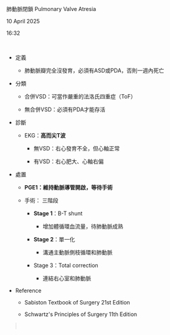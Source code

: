 肺動脈閉鎖 Pulmonary Valve Atresia

10 April 2025

16:32

 

- 定義

  - 肺動脈瓣完全沒發育，必須有ASD或PDA，否則一週內死亡

- 分類

  - 合併VSD：可當作嚴重的法洛氏四重症（ToF）

  - 無合併VSD：必須有PDA才能存活

- 診斷

  - EKG：**高而尖T波**

    - 無VSD：右心發育不全，但心軸正常

    - 有VSD：右心肥大、心軸右偏

- 處置

  - **PGE1：維持動脈導管開啟，等待手術**

  - 手術： 三階段

    - **Stage 1**：B-T shunt

      - 增加體循環血流量，待肺動脈成熟

    - **Stage 2**：單一化

      - 溝通主動脈側枝循環和肺動脈

    - Stage 3：Total correction

      - 連結右心室和肺動脈

- Reference

  - Sabiston Textbook of Surgery 21st Edition

  - Schwartz's Principles of Surgery 11th Edition

>  
